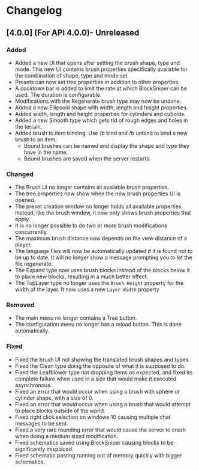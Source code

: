 # Changelog

## [4.0.0] (For API 4.0.0)- Unreleased
### Added
- Added a new UI that opens after setting the brush shape, type and mode. This new UI contains brush properties
  specifically available for the combination of shape, type and mode set.
- Presets can now set tree properties in addition to other properties.
- A cooldown bar is added to limit the rate at which BlockSniper can be used. The duration is configurable.
- Modifications with the Regenerate brush type may now be undone.
- Added a new Ellipsoid shape with width, length and height properties.
- Added width, length and height properties for cylinders and cuboids.
- Added a new Smooth type which gets rid of rough edges and holes in the terrain.
- Added brush to item binding. Use /b bind and /b unbind to bind a new brush to an item.
    - Bound brushes can be named and display the shape and type they have in the name.
    - Bound brushes are saved when the server restarts.
  
### Changed
- The Brush UI no longer contains all available brush properties.
- The tree properties now show when the new brush properties UI is opened.
- The preset creation window no longer holds all available properties. Instead, like the brush window, it now only shows
  brush properties that apply.
- It is no longer possible to do two or more brush modifications concurrently.
- The maximum brush distance now depends on the view distance of a player.
- The language files will now be automatically updated if it is found not to be up to date. It will no longer show a
  message prompting you to let the file regenerate.
- The Expand type now uses brush blocks instead of the blocks below it to place new blocks, resulting in a much better
  effect.
- The TopLayer type no longer uses the `Brush Height` property for the width of the layer. It now uses a new 
  `Layer Width` property

### Removed
- The main menu no longer contains a Tree button.
- The configuration menu no longer has a reload button. This is done automatically.

### Fixed
- Fixed the brush UI not showing the translated brush shapes and types.
- Fixed the Clean type doing the opposite of what it is supposed to do.
- Fixed the Leafblower type not dropping items as expected, and fixed its complete failure when used in a size that
  would make it executed asynchronous.
- Fixed an error that would occur when using a brush with sphere or cylinder shape, with a size of 0.
- Fixed an error that would occur when using a brush that would attempt to place blocks outside of the world.
- Fixed right click selection on windows 10 causing multiple chat messages to be sent.
- Fixed a very rare rounding error that would cause the server to crash when doing a medium sized modification.
- Fixed schematics saved using BlockSniper causing blocks to be significantly misplaced.
- Fixed schematic pasting running out of memory quickly with bigger schematics.